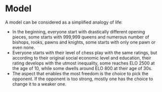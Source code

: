 # Model
A model can be considered as a simplified analogy of life:
- In the beginning, everyone start with drastically different opening pieces, some starts with 999,999 queens and numerous number of bishops, rooks, pawns and knights, some starts with only one pawn or even none.
- Everyone starts with their level of chess play with the same ratings, but according to their original social economic level and education, their rating develops with the utmost inequality, some reaches ELO 2500 at the age of 10, while some dwells around ELO 800 at their age of 30s.
- The aspect that enables the most freedom is the choice to pick the opponent. If the opponent is too strong, mostly one has the choice to change it to a weaker one.